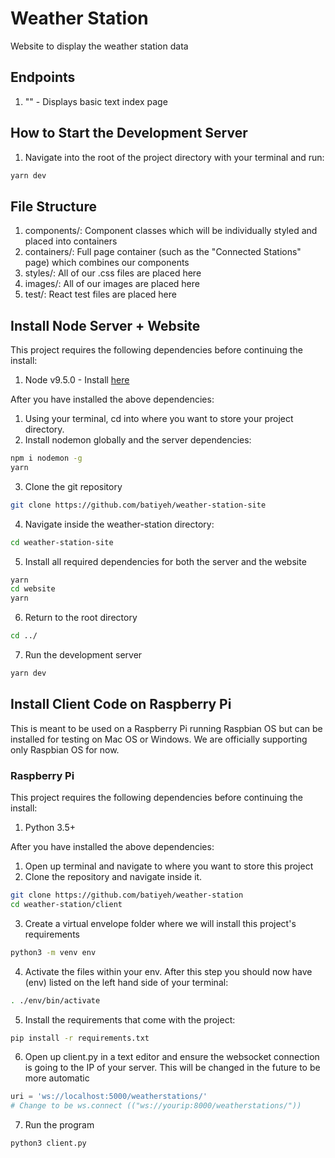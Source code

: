 # Weather Station
Website to display the weather station data

## Endpoints
1. "" - Displays basic text index page

## How to Start the Development Server
1. Navigate into the root of the project directory with your terminal and run:
```sh
yarn dev
```

## File Structure
1. components/: Component classes which will be individually styled and placed into containers
2. containers/: Full page container (such as the "Connected Stations" page) which combines our components
3. styles/: All of our .css files are placed here
4. images/: All of our images are placed here
5. test/: React test files are placed here  

## Install Node Server + Website
This project requires the following dependencies before continuing the install:
1. Node v9.5.0 - Install [here](https://nodejs.org/en/)

After you have installed the above dependencies:
1. Using your terminal, cd into where you want to store your project directory.
2. Install nodemon globally and the server dependencies:
```sh
npm i nodemon -g
yarn
```
3. Clone the git repository 
```sh
git clone https://github.com/batiyeh/weather-station-site
```
4. Navigate inside the weather-station directory:
```sh
cd weather-station-site
```
5. Install all required dependencies for both the server and the website
```sh
yarn
cd website
yarn
```
6. Return to the root directory
```sh
cd ../
```
7. Run the development server
```sh
yarn dev
```

## Install Client Code on Raspberry Pi
This is meant to be used on a Raspberry Pi running Raspbian OS but can be installed for testing on Mac OS or Windows. We are officially supporting only Raspbian OS for now.

### Raspberry Pi
This project requires the following dependencies before continuing the install:
1. Python 3.5+

After you have installed the above dependencies:
1. Open up terminal and navigate to where you want to store this project
2. Clone the repository and navigate inside it.
```sh
git clone https://github.com/batiyeh/weather-station
cd weather-station/client
```
3. Create a virtual envelope folder where we will install this project's requirements 
```sh
python3 -m venv env
```
4. Activate the files within your env. After this step you should now have (env) listed on the left hand side of your terminal:  
```sh
. ./env/bin/activate
```
5. Install the requirements that come with the project:
```sh
pip install -r requirements.txt
```
6. Open up client.py in a text editor and ensure the websocket connection is going to the IP of your server. This will be changed in the future to be more automatic
```python
uri = 'ws://localhost:5000/weatherstations/'
# Change to be ws.connect (("ws://yourip:8000/weatherstations/"))
```
7. Run the program
```sh
python3 client.py
```